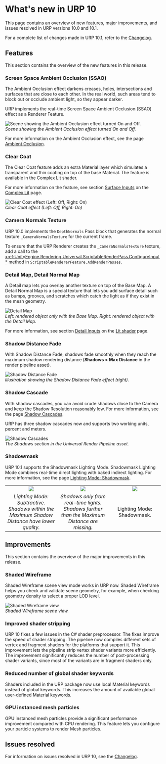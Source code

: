 # What's new in URP 10

This page contains an overview of new features, major improvements, and issues resolved in URP versions 10.0 and 10.1.

For a complete list of changes made in URP 10.1, refer to the [Changelog](../../CHANGELOG.md).

## Features

This section contains the overview of the new features in this release.

### Screen Space Ambient Occlusion (SSAO)

The Ambient Occlusion effect darkens creases, holes, intersections and surfaces that are close to each other. In the real world, such areas tend to block out or occlude ambient light, so they appear darker.

URP implements the real-time Screen Space Ambient Occlusion (SSAO) effect as a Renderer Feature.

![Scene showing the Ambient Occlusion effect turned On and Off.](../Images/whats-new/urp-10/ssao.png)<br/>*Scene showing the Ambient Occlusion effect turned On and Off.*

For more information on the Ambient Occlusion effect, see the page [Ambient Occlusion](../post-processing-ssao.md).

### Clear Coat

The Clear Coat feature adds an extra Material layer which simulates a transparent and thin coating on top of the base Material. The feature is available in the Complex Lit shader.

For more information on the feature, see section [Surface Inputs](../shader-complex-lit.md#surface-inputs) on the [Complex Lit](../shader-complex-lit.md) page.

![Clear Coat effect (Left: Off, Right: On)](../Images/whats-new/urp-10/clear-coat.png)<br/>*Clear Coat effect (Left: Off, Right: On)*

### Camera Normals Texture

URP 10.0 implements the `DepthNormals` Pass block that generates the normal texture `_CameraNormalsTexture` for the current frame.

To ensure that the URP Renderer creates the `_CameraNormalsTexture` texture, add a call to the <xref:UnityEngine.Rendering.Universal.ScriptableRenderPass.ConfigureInput*> method in `ScriptableRendererFeature.AddRenderPasses`.

### Detail Map, Detail Normal Map

A Detail map lets you overlay another texture on top of the Base Map. A Detail Normal Map is a special texture that lets you add surface detail such as bumps, grooves, and scratches which catch the light as if they exist in the mesh geometry.

![Detail Map](../Images/whats-new/urp-10/detail-map.png)<br/>*Left: rendered object only with the Base Map. Right: rendered object with the Detail Map.*

For more information, see section [Detail Inputs](../lit-shader.md#detail-inputs) on the [Lit shader](../lit-shader.md) page.

### Shadow Distance Fade

With Shadow Distance Fade, shadows fade smoothly when they reach the maximum shadow rendering distance (__Shadows > Max Distance__ in the render pipeline asset).

![Shadow Distance Fade](../Images/whats-new/urp-10/shadow-distance-fade.png)<br/>*Illustration showing the Shadow Distance Fade effect (right).*

### Shadow Cascade

With shadow cascades, you can avoid crude shadows close to the Camera and keep the Shadow Resolution reasonably low. For more information, see the page [Shadow Cascades](https://docs.unity3d.com/Manual/shadow-cascades.html).

URP has three shadow cascades now and supports two working units, percent and meters.

![Shadow Cascades](../Images/lighting/urp-asset-shadows.png)<br/>*The Shadows section in the Universal Render Pipeline asset.*

### Shadowmask

URP 10.1 supports the Shadowmask Lighting Mode. Shadowmask Lighting Mode combines real-time direct lighting with baked indirect lighting. For more information, see the page [Lighting Mode: Shadowmask](https://docs.unity3d.com/Manual/LightMode-Mixed-Shadowmask.html).

<table style="text-align:center; border:none;">
  <tbody><tr>
    <td style="width:33%; border:none;"><img src="../Images/whats-new/urp-10/lightmode-subtractive.png" /></td>
    <td style="width:33%; border:none;"><img src="../Images/whats-new/urp-10/lightmode-all-lights-realtime.png" /></td>
    <td style="width:33%; border:none;"><img src="../Images/whats-new/urp-10/lightmode-shadowmask.png" /></td>
  </tr>
  <tr>
    <td style="padding:3px; border:none;"><em>Lighting Mode: Subtractive. Shadows within the Maximum Shadow Distance have lower quality.</em></td>
    <td style="padding:3px; border:none;"><em>Shadows only from real-time lights. Shadows further than the Maximum Distance are missing.</em></td>
    <td style="padding:3px; border:none;">Lighting Mode: Shadowmask.</td>
  </tr>
</tbody></table>

## Improvements

This section contains the overview of the major improvements in this release.

### Shaded Wireframe

Shaded Wireframe scene view mode works in URP now. Shaded Wireframe helps you check and validate scene geometry, for example, when checking geometry density to select a proper LOD level.

![Shaded Wireframe view](../Images/whats-new/urp-10/shaded-wireframe.png)<br/>*Shaded Wireframe scene view.*

### Improved shader stripping

URP 10 fixes a few issues in the C# shader preprocessor. The fixes improve the speed of shader stripping. The pipeline now compiles different sets of vertex and fragment shaders for the platforms that support it. This improvement lets the pipeline strip vertex shader variants more efficiently. The improvement significantly reduces the number of post-processing shader variants, since most of the variants are in fragment shaders only.

### Reduced number of global shader keywords

Shaders included in the URP package now use local Material keywords instead of global keywords. This increases the amount of available global user-defined Material keywords.

### GPU instanced mesh particles

GPU instanced mesh particles provide a significant performance improvement compared with CPU rendering. This feature lets you configure your particle systems to render Mesh particles.

## Issues resolved

For information on issues resolved in URP 10, see the [Changelog](../../CHANGELOG.md).
